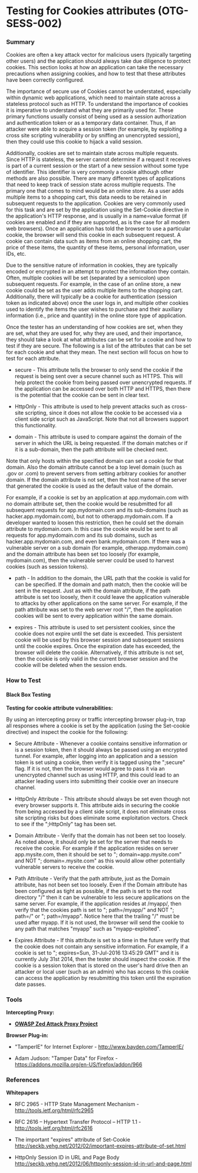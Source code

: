 # Testing for Cookies attributes (OTG-SESS-002)


### Summary
Cookies are often a key attack vector for malicious users (typically targeting other users) and the application should always take due diligence to protect cookies.  This section looks at how an application can take the necessary precautions when assigning cookies, and how to test that these attributes have been correctly configured.


The importance of secure use of Cookies cannot be understated, especially within dynamic web applications, which need to maintain state across a stateless protocol such as HTTP.  To understand the importance of cookies it is imperative to understand what they are primarily used for.  These primary functions usually consist of being used as a session authorization and authentication token or as a temporary data container.  Thus, if an attacker were able to acquire a session token (for example, by exploiting a cross site scripting vulnerability or by sniffing an unencrypted session), then they could use this cookie to hijack a valid session.


Additionally, cookies are set to maintain state across multiple requests.  Since HTTP is stateless, the server cannot determine if a request it receives is part of a current session or the start of a new session without some type of identifier.  This identifier is very commonly a cookie although other methods are also possible.  There are many different types of applications that need to keep track of session state across multiple requests.  The primary one that comes to mind would be an online store.  As a user adds multiple items to a shopping cart, this data needs to be retained in subsequent requests to the application.  Cookies are very commonly used for this task and are set by the application using the Set-Cookie directive in the application's HTTP response, and is usually in a name=value format (if cookies are enabled and if they are supported, as is the case for all modern web browsers).  Once an application has told the browser to use a particular cookie, the browser will send this cookie in each subsequent request.  A cookie can contain data such as items from an online shopping cart, the price of these items, the quantity of these items, personal information, user IDs, etc.


Due to the sensitive nature of information in cookies, they are typically encoded or encrypted in an attempt to protect the information they contain.  Often, multiple cookies will be set (separated by a semicolon) upon subsequent requests. For example, in the case of an online store, a new cookie could be set as the user adds multiple items to the shopping cart.  Additionally, there will typically be a cookie for authentication (session token as indicated above) once the user logs in, and multiple other cookies used to identify the items the user wishes to purchase and their auxiliary information (i.e., price and quantity) in the online store type of application.


Once the tester has an understanding of how cookies are set, when they are set, what they are used for, why they are used, and their importance, they should take a look at what attributes can be set for a cookie and how to test if they are secure.  The following is a list of the attributes that can be set for each cookie and what they mean.  The next section will focus on how to test for each attribute.

* secure - This attribute tells the browser to only send the cookie if the request is being sent over a secure channel such as HTTPS.  This will help protect the cookie from being passed over unencrypted requests. If the application can be accessed over both HTTP and HTTPS, then there is the potential that the cookie can be sent in clear text.

* HttpOnly - This attribute is used to help prevent attacks such as cross-site scripting, since it does not allow the cookie to be accessed via a client side script such as JavaScript.  Note that not all browsers support this functionality.

* domain -  This attribute is used to compare against the domain of the server in which the URL is being requested.  If the domain matches or if it is a sub-domain, then the path attribute will be checked next.


Note that only hosts within the specified domain can set a cookie for that domain.  Also the domain attribute cannot be a top level domain (such as .gov or .com) to prevent servers from setting arbitrary cookies for another domain.  If the domain attribute is not set, then the host name of the server that generated the cookie is used as the default value of the domain.


For example, if a cookie is set by an application at app.mydomain.com with no domain attribute set, then the cookie would be resubmitted for all subsequent requests for app.mydomain.com and its sub-domains (such as hacker.app.mydomain.com), but not to otherapp.mydomain.com.  If a developer wanted to loosen this restriction, then he could set the domain attribute to mydomain.com.  In this case the cookie would be sent to all requests for app.mydomain.com and its sub domains, such as hacker.app.mydomain.com, and even bank.mydomain.com. If there was a vulnerable server on a sub domain (for example, otherapp.mydomain.com) and the domain attribute has been set too loosely (for example, mydomain.com), then the vulnerable server could be used to harvest cookies (such as session tokens).


* path - In addition to the domain, the URL path that the cookie is valid for can be specified. If the domain and path match, then the cookie will be sent in the request. Just as with the domain attribute, if the path attribute is set too loosely, then it could leave the application vulnerable to attacks by other applications on the same server.  For example, if the path attribute was set to the web server root "/", then the application cookies will be sent to every application within the same domain.

* expires - This attribute is used to set persistent cookies, since the cookie does not expire until the set date is exceeded.  This persistent cookie will be used by this browser session and subsequent sessions until the cookie expires.  Once the expiration date has exceeded, the browser will delete the cookie.  Alternatively, if this attribute is not set, then the cookie is only valid in the current browser session and the cookie will be deleted when the session ends.

### How to Test

#### Black Box Testing
**Testing for cookie attribute vulnerabilities:** <br>

By using an intercepting proxy or traffic intercepting browser plug-in, trap all responses where a cookie is set by the application (using the Set-cookie directive) and inspect the cookie for the following:

* Secure Attribute - Whenever a cookie contains sensitive information or is a session token, then it should always be passed using an encrypted tunnel.  For example, after logging into an application and a session token is set using a cookie, then verify it is tagged using the ";secure" flag.  If it is not, then the browser would agree to pass it via an unencrypted channel such as using HTTP, and this could lead to an attacker leading users into submitting their cookie over an insecure channel.

* HttpOnly Attribute - This attribute should always be set even though not every browser supports it. This attribute aids in securing the cookie from being accessed by a client side script, it does not eliminate cross site scripting risks but does eliminate some exploitation vectors. Check to see if the ";HttpOnly" tag has been set.

* Domain Attribute - Verify that the domain has not been set too loosely.  As noted above, it should only be set for the server that needs to receive the cookie.  For example if the application resides on server app.mysite.com, then it should be set to "; domain=app.mysite.com" and NOT "; domain=.mysite.com" as this would allow other potentially vulnerable servers to receive the cookie.

* Path Attribute - Verify that the path attribute, just as the Domain attribute, has not been set too loosely.  Even if the Domain attribute has been configured as tight as possible, if the path is set to the root directory "/" then it can be vulnerable to less secure applications on the same server.  For example, if the application resides at /myapp/, then verify that the cookies path is set to "; path=/myapp/" and NOT "; path=/" or "; path=/myapp".  Notice here that the trailing "/" must be used after myapp.  If it is not used, the browser will send the cookie to any path that matches "myapp" such as "myapp-exploited".

* Expires Attribute - If this attribute is set to a time in the future verify that the cookie does not contain any sensitive information.  For example, if a cookie is set to "; expires=Sun, 31-Jul-2016 13:45:29 GMT" and it is currently July 31st 2014, then the tester should inspect the cookie.  If the cookie is a session token that is stored on the user's hard drive then an attacker or local user (such as an admin) who has access to this cookie can access the application by resubmitting this token until the expiration date passes.


### Tools

**Intercepting Proxy:**

* **[OWASP Zed Attack Proxy Project](https://www.owasp.org/index.php/OWASP_Zed_Attack_Proxy_Project)**

**Browser Plug-in:**

* "TamperIE" for Internet Explorer -
http://www.bayden.com/TamperIE/

* Adam Judson: "Tamper Data" for Firefox -
https://addons.mozilla.org/en-US/firefox/addon/966


### References
**Whitepapers**<br>

* RFC 2965 - HTTP State Management Mechanism - http://tools.ietf.org/html/rfc2965

* RFC 2616 – Hypertext Transfer Protocol – HTTP 1.1 - http://tools.ietf.org/html/rfc2616

* The important "expires" attribute of Set-Cookie http://seckb.yehg.net/2012/02/important-expires-attribute-of-set.html

* HttpOnly Session ID in URL and Page Body http://seckb.yehg.net/2012/06/httponly-session-id-in-url-and-page.html
